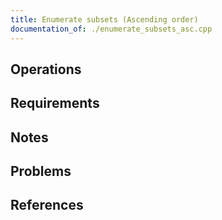 ```yaml
---
title: Enumerate subsets (Ascending order)
documentation_of: ./enumerate_subsets_asc.cpp
---
```


## Operations

## Requirements

## Notes

## Problems

## References

